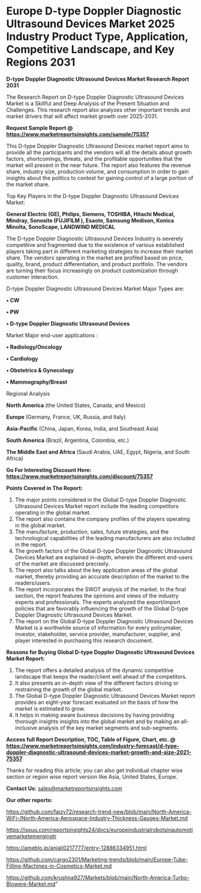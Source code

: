  # Europe D-type Doppler Diagnostic Ultrasound Devices Market 2025 Industry Product Type, Application, Competitive Landscape, and Key Regions 2031

<strong>D-type Doppler Diagnostic Ultrasound Devices Market Research Report 2031</strong>

The Research Report on D-type Doppler Diagnostic Ultrasound Devices Market is a Skillful and Deep Analysis of the Present Situation and Challenges. This research report also analyzes other important trends and market drivers that will affect market growth over 2025-2031.

<strong>Request Sample Report @ <a href=https://www.marketreportsinsights.com/sample/75357>https://www.marketreportsinsights.com/sample/75357</a></strong>

This D-type Doppler Diagnostic Ultrasound Devices market report aims to provide all the participants and the vendors will all the details about growth factors, shortcomings, threats, and the profitable opportunities that the market will present in the near future. The report also features the revenue share, industry size, production volume, and consumption in order to gain insights about the politics to contest for gaining control of a large portion of the market share.

Top Key Players in the D-type Doppler Diagnostic Ultrasound Devices Market:

<strong>General Electric (GE), Philips, Siemens, TOSHIBA, Hitachi Medical, Mindray, Sonosite (FUJIFILM ), Esaote, Samsung Medison, Konica Minolta, SonoScape, LANDWIND MEDICAL</strong>

The D-type Doppler Diagnostic Ultrasound Devices Industry is severely competitive and fragmented due to the existence of various established players taking part in different marketing strategies to increase their market share. The vendors operating in the market are profiled based on price, quality, brand, product differentiation, and product portfolio. The vendors are turning their focus increasingly on product customization through customer interaction.

D-type Doppler Diagnostic Ultrasound Devices Market Major Types are:

<strong>• CW

• PW

• D-type Doppler Diagnostic Ultrasound Devices</strong>

Market Major end-user applications :

<strong>• Radiology/Oncology

• Cardiology

• Obstetrics & Gynecology

• Mammography/Breast</strong>

Regional Analysis

</u><strong><b>North America</b></strong> (the United States, Canada, and Mexico)

<strong><b>Europe </b></strong>(Germany, France, UK, Russia, and Italy)

<strong><b>Asia-Pacific</b></strong> (China, Japan, Korea, India, and Southeast Asia)

<strong><b>South America</b></strong> (Brazil, Argentina, Colombia, etc.)

<strong><b>The Middle East and Africa</b></strong> (Saudi Arabia, UAE, Egypt, Nigeria, and South Africa)

<strong>Go For Interesting Discount Here: <a href=https://www.marketreportsinsights.com/discount/75357>https://www.marketreportsinsights.com/discount/75357</a></strong>

<strong>Points Covered in The Report:</strong>
<ol>
  <li>The major points considered in the Global D-type Doppler Diagnostic Ultrasound Devices Market report include the leading competitors operating in the global market.</li>
  <li>The report also contains the company profiles of the players operating in the global market.</li>
  <li>The manufacture, production, sales, future strategies, and the technological capabilities of the leading manufacturers are also included in the report.</li>
  <li>The growth factors of the Global D-type Doppler Diagnostic Ultrasound Devices Market are explained in-depth, wherein the different end-users of the market are discussed precisely.</li>
  <li>The report also talks about the key application areas of the global market, thereby providing an accurate description of the market to the readers/users.</li>
  <li>The report incorporates the SWOT analysis of the market. In the final section, the report features the opinions and views of the industry experts and professionals. The experts analyzed the export/import policies that are favorably influencing the growth of the Global D-type Doppler Diagnostic Ultrasound Devices Market.</li>
  <li>The report on the Global D-type Doppler Diagnostic Ultrasound Devices Market is a worthwhile source of information for every policymaker, investor, stakeholder, service provider, manufacturer, supplier, and player interested in purchasing this research document.</li>
</ol>
<strong>Reasons for Buying Global D-type Doppler Diagnostic Ultrasound Devices Market Report:</strong>

<ol>
  <li>The report offers a detailed analysis of the dynamic competitive landscape that keeps the reader/client well ahead of the competitors.</li>
  <li>It also presents an in-depth view of the different factors driving or restraining the growth of the global market.</li>
  <li>The Global D-type Doppler Diagnostic Ultrasound Devices Market report provides an eight-year forecast evaluated on the basis of how the market is estimated to grow.</li>
  <li>It helps in making aware business decisions by having providing thorough insights insights into the global market and by making an all-inclusive analysis of the key market segments and sub-segments.</li>
</ol>
<strong>Access full Report Description, TOC, Table of Figure, Chart, etc. @ <a href=https://www.marketreportsinsights.com/industry-forecast/d-type-doppler-diagnostic-ultrasound-devices-market-growth-and-size-2021-75357>https://www.marketreportsinsights.com/industry-forecast/d-type-doppler-diagnostic-ultrasound-devices-market-growth-and-size-2021-75357</a></strong>


Thanks for reading this article; you can also get individual chapter wise section or region wise report version like Asia, United States, Europe.

<strong>Contact Us:</strong>
sales@marketreportsinsights.com

<strong>Our other reports:</strong>

<a href=https://github.com/faizy72/research-trend-new/blob/main/North-America-WiFi-/North-America-Aerospace-Industry-Thickness-Gauges-Market.md>https://github.com/faizy72/research-trend-new/blob/main/North-America-WiFi-/North-America-Aerospace-Industry-Thickness-Gauges-Market.md</a>

<a href=https://issuu.com/reportsinsights24/docs/europeindustrialrobotsinautomotivemarketemergingtr>https://issuu.com/reportsinsights24/docs/europeindustrialrobotsinautomotivemarketemergingtr</a>

<a href=https://ameblo.jp/anjali0217777/entry-12886334951.html>https://ameblo.jp/anjali0217777/entry-12886334951.html</a>

<a href=https://github.com/cargo2301/Marketing-trends/blob/main/Europe-Tube-Filling-Machines-in-Cosmetics-Market.md>https://github.com/cargo2301/Marketing-trends/blob/main/Europe-Tube-Filling-Machines-in-Cosmetics-Market.md</a>

<a href=https://github.com/krushna927/Markets/blob/main/North-America-Turbo-Blowere-Market.md>https://github.com/krushna927/Markets/blob/main/North-America-Turbo-Blowere-Market.md</a>"
